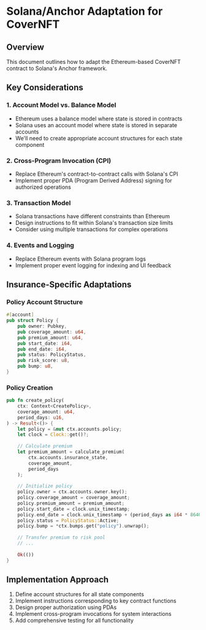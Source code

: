 # Solana/Anchor Adaptation for CoverNFT

## Overview
This document outlines how to adapt the Ethereum-based CoverNFT contract to Solana's Anchor framework.

## Key Considerations

### 1. Account Model vs. Balance Model
- Ethereum uses a balance model where state is stored in contracts
- Solana uses an account model where state is stored in separate accounts
- We'll need to create appropriate account structures for each state component

### 2. Cross-Program Invocation (CPI)
- Replace Ethereum's contract-to-contract calls with Solana's CPI
- Implement proper PDA (Program Derived Address) signing for authorized operations

### 3. Transaction Model
- Solana transactions have different constraints than Ethereum
- Design instructions to fit within Solana's transaction size limits
- Consider using multiple transactions for complex operations

### 4. Events and Logging
- Replace Ethereum events with Solana program logs
- Implement proper event logging for indexing and UI feedback


## Insurance-Specific Adaptations

### Policy Account Structure
```rust
#[account]
pub struct Policy {
    pub owner: Pubkey,
    pub coverage_amount: u64,
    pub premium_amount: u64,
    pub start_date: i64,
    pub end_date: i64,
    pub status: PolicyStatus,
    pub risk_score: u8,
    pub bump: u8,
}
```

### Policy Creation
```rust
pub fn create_policy(
    ctx: Context<CreatePolicy>,
    coverage_amount: u64,
    period_days: u16,
) -> Result<()> {
    let policy = &mut ctx.accounts.policy;
    let clock = Clock::get()?;
    
    // Calculate premium
    let premium_amount = calculate_premium(
        ctx.accounts.insurance_state,
        coverage_amount,
        period_days
    );
    
    // Initialize policy
    policy.owner = ctx.accounts.owner.key();
    policy.coverage_amount = coverage_amount;
    policy.premium_amount = premium_amount;
    policy.start_date = clock.unix_timestamp;
    policy.end_date = clock.unix_timestamp + (period_days as i64 * 86400);
    policy.status = PolicyStatus::Active;
    policy.bump = *ctx.bumps.get("policy").unwrap();
    
    // Transfer premium to risk pool
    // ...
    
    Ok(())
}
```


## Implementation Approach

1. Define account structures for all state components
2. Implement instructions corresponding to key contract functions
3. Design proper authorization using PDAs
4. Implement cross-program invocations for system interactions
5. Add comprehensive testing for all functionality
